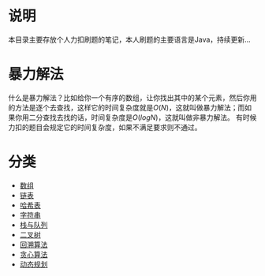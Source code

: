 # 说明
本目录主要存放个人力扣刷题的笔记，本人刷题的主要语言是Java，持续更新...

# 暴力解法
什么是暴力解法？比如给你一个有序的数组，让你找出其中的某个元素，然后你用的方法是逐个去查找，这样它的时间复杂度就是$O(N)$，这就叫做暴力解法；而如果你用二分查找去找的话，时间复杂度是$O(logN)$，这就叫做非暴力解法。
有时候力扣的题目会规定它的时间复杂度，如果不满足要求则不通过。

# 分类
- [数组](./一、数组)
- [链表](./二、链表)
- [哈希表](./三、哈希表)
- [字符串](./四、字符串)
- [栈与队列](./五、栈与队列)
- [二叉树](./六、二叉树)
- [回溯算法](./七、回溯算法)
- [贪心算法](./八、贪心算法)
- [动态规划](./九、动态规划)